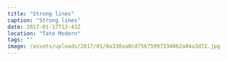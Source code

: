 ```yaml
---
title: "Strong lines"
caption: "Strong lines"
date: 2017-01-17T12:43Z
location: "Tate Modern"
tags: ""
image: /assets/uploads/2017/01/0a330aa0cd75675997334062a84a3d72.jpg
---
```


